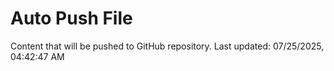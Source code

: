 # Auto Push File

Content that will be pushed to GitHub repository.
Last updated: 07/25/2025, 04:42:47 AM